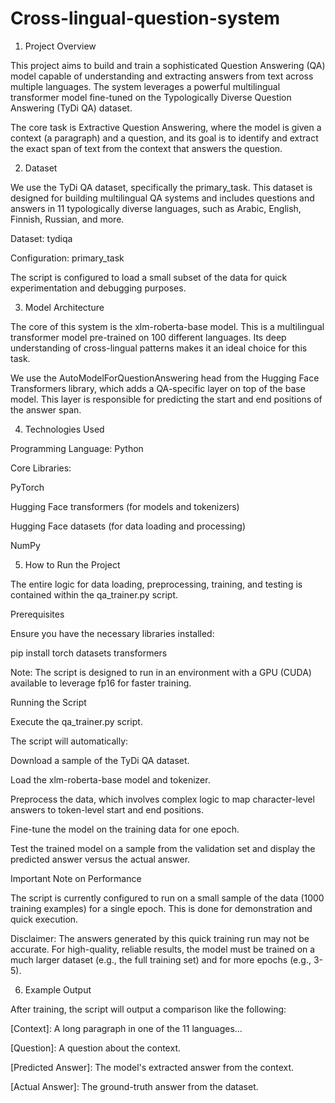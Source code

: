 # Cross-lingual-question-system

1. Project Overview

This project aims to build and train a sophisticated Question Answering (QA) model capable of understanding and extracting answers from text across multiple languages. The system leverages a powerful multilingual transformer model fine-tuned on the Typologically Diverse Question Answering (TyDi QA) dataset.

The core task is Extractive Question Answering, where the model is given a context (a paragraph) and a question, and its goal is to identify and extract the exact span of text from the context that answers the question.

2. Dataset

We use the TyDi QA dataset, specifically the primary_task. This dataset is designed for building multilingual QA systems and includes questions and answers in 11 typologically diverse languages, such as Arabic, English, Finnish, Russian, and more.

Dataset: tydiqa

Configuration: primary_task

The script is configured to load a small subset of the data for quick experimentation and debugging purposes.

3. Model Architecture

The core of this system is the xlm-roberta-base model. This is a multilingual transformer model pre-trained on 100 different languages. Its deep understanding of cross-lingual patterns makes it an ideal choice for this task.

We use the AutoModelForQuestionAnswering head from the Hugging Face Transformers library, which adds a QA-specific layer on top of the base model. This layer is responsible for predicting the start and end positions of the answer span.

4. Technologies Used

Programming Language: Python

Core Libraries:

PyTorch

Hugging Face transformers (for models and tokenizers)

Hugging Face datasets (for data loading and processing)

NumPy

5. How to Run the Project

The entire logic for data loading, preprocessing, training, and testing is contained within the qa_trainer.py script.

Prerequisites

Ensure you have the necessary libraries installed:

pip install torch datasets transformers


Note: The script is designed to run in an environment with a GPU (CUDA) available to leverage fp16 for faster training.

Running the Script

Execute the qa_trainer.py script.

The script will automatically:

Download a sample of the TyDi QA dataset.

Load the xlm-roberta-base model and tokenizer.

Preprocess the data, which involves complex logic to map character-level answers to token-level start and end positions.

Fine-tune the model on the training data for one epoch.

Test the trained model on a sample from the validation set and display the predicted answer versus the actual answer.

Important Note on Performance

The script is currently configured to run on a small sample of the data (1000 training examples) for a single epoch. This is done for demonstration and quick execution.

Disclaimer: The answers generated by this quick training run may not be accurate. For high-quality, reliable results, the model must be trained on a much larger dataset (e.g., the full training set) and for more epochs (e.g., 3-5).

6. Example Output

After training, the script will output a comparison like the following:

[Context]: A long paragraph in one of the 11 languages...

[Question]: A question about the context.

[Predicted Answer]: The model's extracted answer from the context.

[Actual Answer]: The ground-truth answer from the dataset.
